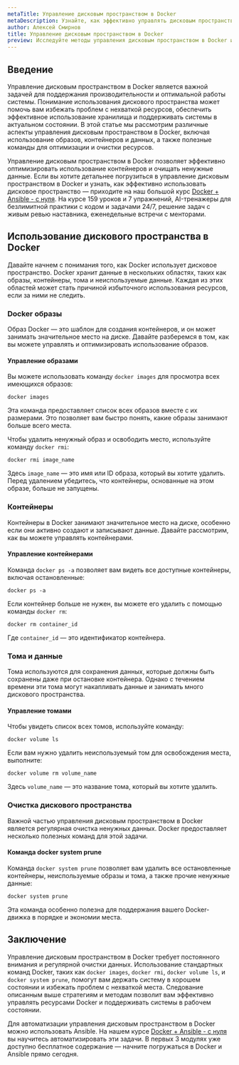 ```yaml
---
metaTitle: Управление дисковым пространством в Docker
metaDescription: Узнайте, как эффективно управлять дисковым пространством в Docker - от оптимизации использования контейнеров до очистки ненужных данных
author: Алексей Смирнов
title: Управление дисковым пространством в Docker
preview: Исследуйте методы управления дисковым пространством в Docker и научитесь оптимизировать использование контейнеров и объем данных
---
```


## Введение

Управление дисковым пространством в Docker является важной задачей для поддержания производительности и оптимальной работы системы. Понимание использования дискового пространства может помочь вам избежать проблем с нехваткой ресурсов, обеспечить эффективное использование хранилища и поддерживать системы в актуальном состоянии. В этой статье мы рассмотрим различные аспекты управления дисковым пространством в Docker, включая использование образов, контейнеров и данных, а также полезные команды для оптимизации и очистки ресурсов.

Управление дисковым пространством в Docker позволяет эффективно оптимизировать использование контейнеров и очищать ненужные данные. Если вы хотите детальнее погрузиться в управление дисковым пространством в Docker и узнать, как эффективно использовать дисковое пространство — приходите на наш большой курс [Docker + Ansible - с нуля](https://purpleschool.ru/course/docker?utm_source=knowledgebase&utm_medium=text&utm_campaign=Upravlenie_diskovym_prostranstvom_v_Docker). На курсе 159 уроков и 7 упражнений, AI-тренажеры для безлимитной практики с кодом и задачами 24/7, решение задач с живым ревью наставника, еженедельные встречи с менторами.

## Использование дискового пространства в Docker

Давайте начнем с понимания того, как Docker использует дисковое пространство. Docker хранит данные в нескольких областях, таких как образы, контейнеры, тома и неиспользуемые данные. Каждая из этих областей может стать причиной избыточного использования ресурсов, если за ними не следить.

### Docker образы

Образ Docker — это шаблон для создания контейнеров, и он может занимать значительное место на диске. Давайте разберемся в том, как вы можете управлять и оптимизировать использование образов.

#### Управление образами

Вы можете использовать команду `docker images` для просмотра всех имеющихся образов:

```shell
docker images
```

Эта команда предоставляет список всех образов вместе с их размерами. Это позволяет вам быстро понять, какие образы занимают больше всего места.

Чтобы удалить ненужный образ и освободить место, используйте команду `docker rmi`:

```shell
docker rmi image_name
```

Здесь `image_name` — это имя или ID образа, который вы хотите удалить. Перед удалением убедитесь, что контейнеры, основанные на этом образе, больше не запущены.

### Контейнеры

Контейнеры в Docker занимают значительное место на диске, особенно если они активно создают и записывают данные. Давайте рассмотрим, как вы можете управлять контейнерами.

#### Управление контейнерами

Команда `docker ps -a` позволяет вам видеть все доступные контейнеры, включая остановленные:

```shell
docker ps -a
```

Если контейнер больше не нужен, вы можете его удалить с помощью команды `docker rm`:

```shell
docker rm container_id
```

Где `container_id` — это идентификатор контейнера.

### Тома и данные

Тома используются для сохранения данных, которые должны быть сохранены даже при остановке контейнера. Однако с течением времени эти тома могут накапливать данные и занимать много дискового пространства.

#### Управление томами

Чтобы увидеть список всех томов, используйте команду:

```shell
docker volume ls
```

Если вам нужно удалить неиспользуемый том для освобождения места, выполните:

```shell
docker volume rm volume_name
```

Здесь `volume_name` — это название тома, который вы хотите удалить.

### Очистка дискового пространства

Важной частью управления дисковым пространством в Docker является регулярная очистка ненужных данных. Docker предоставляет несколько полезных команд для этой задачи.

#### Команда docker system prune

Команда `docker system prune` позволяет вам удалить все остановленные контейнеры, неиспользуемые образы и тома, а также прочие ненужные данные:

```shell
docker system prune
```

Эта команда особенно полезна для поддержания вашего Docker-движка в порядке и экономии места.

## Заключение

Управление дисковым пространством в Docker требует постоянного внимания и регулярной очистки данных. Использование стандартных команд Docker, таких как `docker images`, `docker rmi`, `docker volume ls`, и `docker system prune`, помогут вам держать систему в хорошем состоянии и избежать проблем с нехваткой места. Следование описанным выше стратегиям и методам позволит вам эффективно управлять ресурсами Docker и поддерживать системы в рабочем состоянии.

Для автоматизации управления дисковым пространством в Docker можно использовать Ansible. На нашем курсе [Docker + Ansible - с нуля](https://purpleschool.ru/course/docker?utm_source=knowledgebase&utm_medium=text&utm_campaign=Upravlenie_diskovym_prostranstvom_v_Docker) вы научитесь автоматизировать эти задачи. В первых 3 модулях уже доступно бесплатное содержание — начните погружаться в Docker и Ansible прямо сегодня.
